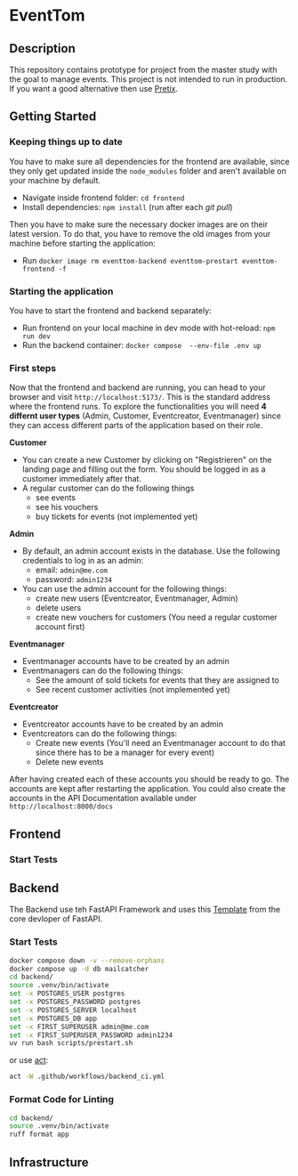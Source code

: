 # EventTom

## Description
This repository contains prototype for project from the master study with the goal to manage events.
This project is not intended to run in production. If you want a good alternative then use [Pretix](https://github.com/pretix/pretix).

## Getting Started

### Keeping things up to date

You have to make sure all dependencies for the frontend are available, since they only get updated inside the `node_modules` folder and aren't available on your machine by default.
- Navigate inside frontend folder: `cd frontend`
- Install dependencies: `npm install` (run after each _git pull_)

Then you have to make sure the necessary docker images are on their latest version. To do that, you have to remove the old images from your machine before starting the application: 
- Run `docker image rm eventtom-backend eventtom-prestart eventtom-frontend -f`

### Starting the application

You have to start the frontend and backend separately:
- Run frontend on your local machine in dev mode with hot-reload: `npm run dev`
- Run the backend container: `docker compose  --env-file .env up`

### First steps

Now that the frontend and backend are running, you can head to your browser and visit `http://localhost:5173/`. This is the standard address where the frontend runs. To explore the functionalities you will need **4 differnt user types** (Admin, Customer, Eventcreator, Eventmanager) since they can access different parts of the application based on their role.

**Customer**
- You can create a new Customer by clicking on "Registrieren" on the landing page and filling out the form. You should be logged in as a customer immediately after that.
- A regular customer can do the following things
    - see events
    - see his vouchers
    - buy tickets for events (not implemented yet)

**Admin**
- By default, an admin account exists in the database. Use the following credentials to log in as an admin:
    - email: `admin@me.com` 
    - password: `admin1234` 
- You can use the admin account for the following things:
    - create new users (Eventcreator, Eventmanager, Admin)
    - delete users 
    - create new vouchers for customers (You need a regular customer account first)

**Eventmanager**
- Eventmanager accounts have to be created by an admin
- Eventmanagers can do the following things:
    - See the amount of sold tickets for events that they are assigned to
    - See recent customer activities (not implemented yet)

**Eventcreator**
- Eventcreator accounts have to be created by an admin
- Eventcreators can do the following things:
    - Create new events (You'll need an Eventmanager account to do that since there has to be a manager for every event)
    - Delete new events

After having created each of these accounts you should be ready to go. The accounts are kept after restarting the application. You could also create the accounts in the API Documentation available under `http://localhost:8000/docs`

## Frontend

### Start Tests


## Backend
The Backend use teh FastAPI Framework and uses this [Template](https://github.com/fastapi/full-stack-fastapi-template) from the core devloper of FastAPI.

### Start Tests

```bash
docker compose down -v --remove-orphans
docker compose up -d db mailcatcher
cd backend/ 
source .venv/bin/activate
set -x POSTGRES_USER postgres
set -x POSTGRES_PASSWORD postgres
set -x POSTGRES_SERVER localhost
set -x POSTGRES_DB app 
set -x FIRST_SUPERUSER admin@me.com
set -x FIRST_SUPERUSER_PASSWORD admin1234
uv run bash scripts/prestart.sh
```

or use [act](https://github.com/nektos/act):

```bash
act -W .github/workflows/backend_ci.yml
```

### Format Code for Linting
```bash
cd backend/
source .venv/bin/activate
ruff format app
```

## Infrastructure
